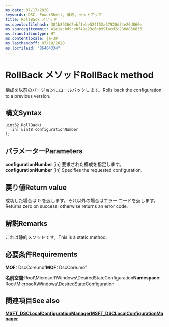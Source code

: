 ```yaml
---
ms.date: 07/17/2020
keywords: DSC, PowerShell, 構成, セットアップ
title: RollBack メソッド
ms.openlocfilehash: 301b8926d2ebf1ebe524f52a67928d34e26d860e
ms.sourcegitcommit: 41e1acbd9ce0f49a23c6eb99facd2c280d836836
ms.translationtype: HT
ms.contentlocale: ja-JP
ms.lasthandoff: 07/18/2020
ms.locfileid: "86464334"
---
```

# <a name="rollback-method"></a><span data-ttu-id="f4267-103">RollBack メソッド</span><span class="sxs-lookup"><span data-stu-id="f4267-103">RollBack method</span></span>

<span data-ttu-id="f4267-104">構成を以前のバージョンにロールバックします。</span><span class="sxs-lookup"><span data-stu-id="f4267-104">Rolls back the configuration to a previous version.</span></span>

## <a name="syntax"></a><span data-ttu-id="f4267-105">構文</span><span class="sxs-lookup"><span data-stu-id="f4267-105">Syntax</span></span>

```mof
uint32 RollBack(
  [in] uint8 configurationNumber
);
```

## <a name="parameters"></a><span data-ttu-id="f4267-106">パラメーター</span><span class="sxs-lookup"><span data-stu-id="f4267-106">Parameters</span></span>

<span data-ttu-id="f4267-107">**configurationNumber** \[in\] 要求された構成を指定します。</span><span class="sxs-lookup"><span data-stu-id="f4267-107">**configurationNumber** \[in\] Specifies the requested configuration.</span></span>

## <a name="return-value"></a><span data-ttu-id="f4267-108">戻り値</span><span class="sxs-lookup"><span data-stu-id="f4267-108">Return value</span></span>

<span data-ttu-id="f4267-109">成功した場合は 0 を返します。それ以外の場合はエラー コードを返します。</span><span class="sxs-lookup"><span data-stu-id="f4267-109">Returns zero on success; otherwise returns an error code.</span></span>

## <a name="remarks"></a><span data-ttu-id="f4267-110">解説</span><span class="sxs-lookup"><span data-stu-id="f4267-110">Remarks</span></span>

<span data-ttu-id="f4267-111">これは静的メソッドです。</span><span class="sxs-lookup"><span data-stu-id="f4267-111">This is a static method.</span></span>

## <a name="requirements"></a><span data-ttu-id="f4267-112">必要条件</span><span class="sxs-lookup"><span data-stu-id="f4267-112">Requirements</span></span>

<span data-ttu-id="f4267-113">**MOF:** DscCore.mof</span><span class="sxs-lookup"><span data-stu-id="f4267-113">**MOF:** DscCore.mof</span></span>

<span data-ttu-id="f4267-114">**名前空間**:Root\Microsoft\Windows\DesiredStateConfiguration</span><span class="sxs-lookup"><span data-stu-id="f4267-114">**Namespace**: Root\Microsoft\Windows\DesiredStateConfiguration</span></span>

## <a name="see-also"></a><span data-ttu-id="f4267-115">関連項目</span><span class="sxs-lookup"><span data-stu-id="f4267-115">See also</span></span>

[<span data-ttu-id="f4267-116">**MSFT_DSCLocalConfigurationManager**</span><span class="sxs-lookup"><span data-stu-id="f4267-116">**MSFT_DSCLocalConfigurationManager**</span></span>](msft-dsclocalconfigurationmanager.md)
